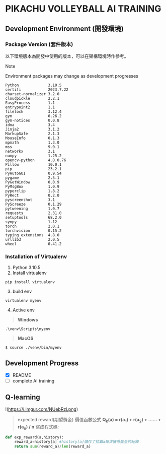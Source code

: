 # PIKACHU VOLLEYBALL AI TRAINING
## Development Environment (開發環境)
### Package Version (套件版本)
以下環境版本為開發中使用的版本，可以在架構環境時作參考。
> [!NOTE]
> Environment packages may change as development progresses
```
Python             3.10.5
certifi            2023.7.22
charset-normalizer 3.2.0
cloudpickle        2.2.1
EasyProcess        1.1
entrypoint2        1.1
filelock           3.12.4
gym                0.26.2
gym-notices        0.0.8
idna               3.4
Jinja2             3.1.2
MarkupSafe         2.1.3
MouseInfo          0.1.3
mpmath             1.3.0
mss                9.0.1
networkx           3.1
numpy              1.25.2
opencv-python      4.8.0.76
Pillow             10.0.1
pip                23.2.1
PyAutoGUI          0.9.54
pygame             2.5.1
PyGetWindow        0.0.9
PyMsgBox           1.0.9
pyperclip          1.8.2
PyRect             0.2.0
pyscreenshot       3.1
PyScreeze          0.1.29
pytweening         1.0.7
requests           2.31.0
setuptools         68.2.0
sympy              1.12
torch              2.0.1
torchvision        0.15.2
typing_extensions  4.8.0
urllib3            2.0.5
wheel              0.41.2
```
### Installation of Virtualenv
1. Python 3.10.5
2. Install virtualenv
```
pip install virtualenv
```
3. build env
```
virtualenv myenv
```
4. Active env
> **Windows** 
```
.\venv\Scripts\myenv
```
> **MacOS** 
```
$ source ./venv/bin/myenv
```
## Development Progress
- [X] README
- [ ] complete AI training
## Q-learning
!(https://i.imgur.com/NUebRzl.png)
> expected reward(期望獎金)
價值函數公式 **Q<sub>k</sub>(a) = r(a<sub>1</sub>) + r(a<sub>2</sub>) + …… + r(a<sub>n</sub>) / n**
寫成程式碼:
```python
def exp_reward(a,history):
    reward_a=history[a] #history[a]儲存了拉霸a每次獲得獎金的紀錄
    return sum(reward_a)/len(reward_a)
```
